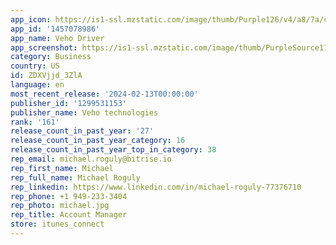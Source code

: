 ```yaml
---
app_icon: https://is1-ssl.mzstatic.com/image/thumb/Purple126/v4/a8/7a/cc/a87acca1-d1a3-6d43-0948-3b68b05f6448/AppIcon-1x_U007emarketing-0-10-0-85-220-0.png/1024x1024bb.png
app_id: '1457078986'
app_name: Veho Driver
app_screenshot: https://is1-ssl.mzstatic.com/image/thumb/PurpleSource116/v4/f5/e8/fd/f5e8fd49-0248-6d5c-2c87-86892b814c5a/68d83ac1-100b-4b91-b21a-e62c8ebdff84_Large_1.png/1284x2778bb.png
category: Business
country: US
id: ZDXVjjd_3ZlA
language: en
most_recent_release: '2024-02-13T00:00:00'
publisher_id: '1299531153'
publisher_name: Veho technologies
rank: '161'
release_count_in_past_year: '27'
release_count_in_past_year_category: 16
release_count_in_past_year_top_in_category: 38
rep_email: michael.roguly@bitrise.io
rep_first_name: Michael
rep_full_name: Michael Roguly
rep_linkedin: https://www.linkedin.com/in/michael-roguly-77376710
rep_phone: +1 949-233-3404
rep_photo: michael.jpg
rep_title: Account Manager
store: itunes_connect
---
```

